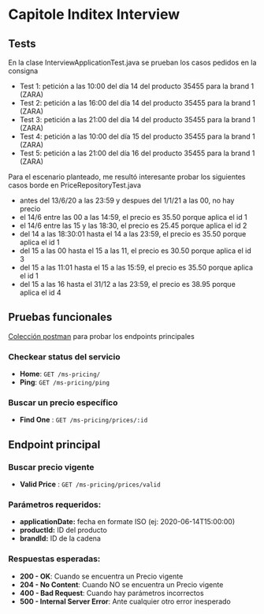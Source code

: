 # Capitole Inditex Interview

## Tests

En la clase InterviewApplicationTest.java se prueban los casos pedidos en la consigna

* Test 1: petición a las 10:00 del día 14 del producto 35455   para la brand 1 (ZARA)
* Test 2: petición a las 16:00 del día 14 del producto 35455   para la brand 1 (ZARA)
* Test 3: petición a las 21:00 del día 14 del producto 35455   para la brand 1 (ZARA)
* Test 4: petición a las 10:00 del día 15 del producto 35455   para la brand 1 (ZARA)
* Test 5: petición a las 21:00 del día 16 del producto 35455   para la brand 1 (ZARA)


Para el escenario planteado, me resultó interesante probar los siguientes casos borde en PriceRepositoryTest.java

* antes del 13/6/20 a las 23:59 y despues del 1/1/21 a las 00, no hay precio
* el 14/6 entre las 00 a las 14:59, el precio es 35.50 porque aplica el id 1
* el 14/6 entre las 15 y las 18:30, el precio es 25.45 porque aplica el id 2
* del 14 a las 18:30:01 hasta el 14 a las 23:59, el precio es 35.50 porque aplica el id 1
* del 15 a las 00 hasta el 15 a las 11, el precio es 30.50 porque aplica el id 3
* del 15 a las 11:01 hasta el 15 a las 15:59, el precio es 35.50 porque aplica el id 1
* del 15 a las 16 hasta el 31/12 a las 23:59, el precio es 38.95 porque aplica el id 4



## Pruebas funcionales

[Colección postman](https://www.getpostman.com/collections/681b60d69f842c4dcd05) para probar los endpoints principales

### Checkear status del servicio

* **Home**: `GET /ms-pricing/`
* **Ping**: `GET /ms-pricing/ping`


### Buscar un precio específico

* **Find One** : `GET /ms-pricing/prices/:id`



## Endpoint principal

### Buscar precio vigente

* **Valid Price** : `GET /ms-pricing/prices/valid`

### Parámetros requeridos:

* **applicationDate:** fecha en formate ISO (ej: 2020-06-14T15:00:00)
* **productId:** ID del producto
* **brandId:** ID de la cadena

### Respuestas esperadas:

* **200 - OK**: Cuando se encuentra un Precio vigente
* **204 - No Content**: Cuando NO se encuentra un Precio vigente
* **400 - Bad Request**: Cuando hay parámetros incorrectos
* **500 - Internal Server Error**: Ante cualquier otro error inesperado


	